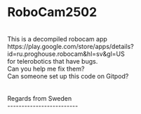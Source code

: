 # RoboCam2502  <br>
<br>
This is a decompiled robocam app <br>
https://play.google.com/store/apps/details?id=ru.proghouse.robocam&hl=sv&gl=US   <br>
for telerobotics that have bugs.  <br>
Can you help me fix them?   <br>
Can someone set up this code on Gitpod?  <br>
<br>
<br>
Regards from Sweden  <br>
-------------------------
